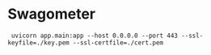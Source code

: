 # Swagometer

```
 uvicorn app.main:app --host 0.0.0.0 --port 443 --ssl-keyfile=./key.pem --ssl-certfile=./cert.pem
```